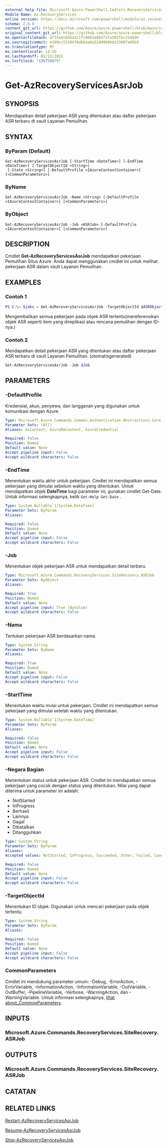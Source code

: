 ```yaml
---
external help file: Microsoft.Azure.PowerShell.Cmdlets.RecoveryServices.SiteRecovery.dll-Help.xml
Module Name: Az.RecoveryServices
online version: https://docs.microsoft.com/powershell/module/az.recoveryservices/get-azrecoveryservicesasrjob
schema: 2.0.0
content_git_url: https://github.com/Azure/azure-powershell/blob/main/src/RecoveryServices/RecoveryServices/help/Get-AzRecoveryServicesAsrJob.md
original_content_git_url: https://github.com/Azure/azure-powershell/blob/main/src/RecoveryServices/RecoveryServices/help/Get-AzRecoveryServicesAsrJob.md
ms.openlocfilehash: df31e4c856a521fc0681e8b5f2fe502fec31d4de
ms.sourcegitcommit: e109cc5320478db6aa8a52d49996b133007a65b9
ms.translationtype: MT
ms.contentlocale: id-ID
ms.lasthandoff: 01/12/2022
ms.locfileid: "136758875"
---
```

# Get-AzRecoveryServicesAsrJob

## SYNOPSIS
Mendapatkan detail pekerjaan ASR yang ditentukan atau daftar pekerjaan ASR terbaru di vault Layanan Pemulihan.

## SYNTAX

### ByParam (Default)
```
Get-AzRecoveryServicesAsrJob [-StartTime <DateTime>] [-EndTime <DateTime>] [-TargetObjectId <String>]
 [-State <String>] [-DefaultProfile <IAzureContextContainer>] [<CommonParameters>]
```

### ByName
```
Get-AzRecoveryServicesAsrJob -Name <String> [-DefaultProfile <IAzureContextContainer>] [<CommonParameters>]
```

### ByObject
```
Get-AzRecoveryServicesAsrJob -Job <ASRJob> [-DefaultProfile <IAzureContextContainer>] [<CommonParameters>]
```

## DESCRIPTION
Cmdlet **Get-AzRecoveryServicesAsrJob** mendapatkan pekerjaan Pemulihan Situs Azure.
Anda dapat menggunakan cmdlet ini untuk melihat pekerjaan ASR dalam vault Layanan Pemulihan.

## EXAMPLES

### Contoh 1
```powershell
PS C:\> $jobs = Get-AzRecoveryServicesAsrJob -TargetObjectId $ASRObjectId
```

Mengembalikan semua pekerjaan pada objek ASR tertentu(mereferensikan objek ASR seperti item yang direplikasi atau rencana pemulihan dengan ID-nya.) 

### Contoh 2

Mendapatkan detail pekerjaan ASR yang ditentukan atau daftar pekerjaan ASR terbaru di vault Layanan Pemulihan. (otomatisgenerated)

```powershell <!-- Aladdin Generated Example --> 
Get-AzRecoveryServicesAsrJob -Job $Job
```

## PARAMETERS

### -DefaultProfile
Kredensial, akun, penyewa, dan langganan yang digunakan untuk komunikasi dengan Azure.


```yaml
Type: Microsoft.Azure.Commands.Common.Authentication.Abstractions.Core.IAzureContextContainer
Parameter Sets: (All)
Aliases: AzContext, AzureRmContext, AzureCredential

Required: False
Position: Named
Default value: None
Accept pipeline input: False
Accept wildcard characters: False
```

### -EndTime
Menentukan waktu akhir untuk pekerjaan.
Cmdlet ini mendapatkan semua pekerjaan yang dimulai sebelum waktu yang ditentukan.
Untuk mendapatkan objek **DateTime** bagi parameter ini, gunakan cmdlet Get-Date.
Untuk informasi selengkapnya, ketik `Get-Help Get-Date` .

```yaml
Type: System.Nullable`1[System.DateTime]
Parameter Sets: ByParam
Aliases:

Required: False
Position: Named
Default value: None
Accept pipeline input: False
Accept wildcard characters: False
```

### -Job
Menentukan objek pekerjaan ASR untuk mendapatkan detail terbaru.

```yaml
Type: Microsoft.Azure.Commands.RecoveryServices.SiteRecovery.ASRJob
Parameter Sets: ByObject
Aliases:

Required: True
Position: Named
Default value: None
Accept pipeline input: True (ByValue)
Accept wildcard characters: False
```

### -Nama
Tentukan pekerjaan ASR berdasarkan nama.

```yaml
Type: System.String
Parameter Sets: ByName
Aliases:

Required: True
Position: Named
Default value: None
Accept pipeline input: False
Accept wildcard characters: False
```

### -StartTime
Menentukan waktu mulai untuk pekerjaan.
Cmdlet ini mendapatkan semua pekerjaan yang dimulai setelah waktu yang ditentukan.

```yaml
Type: System.Nullable`1[System.DateTime]
Parameter Sets: ByParam
Aliases:

Required: False
Position: Named
Default value: None
Accept pipeline input: False
Accept wildcard characters: False
```

### -Negara Bagian
Menentukan status untuk pekerjaan ASR.
Cmdlet ini mendapatkan semua pekerjaan yang cocok dengan status yang ditentukan.
Nilai yang dapat diterima untuk parameter ini adalah:

- NotStarted
- InProgress
- Berhasil
- Lainnya
- Gagal
- Dibatalkan
- Ditangguhkan

```yaml
Type: System.String
Parameter Sets: ByParam
Aliases:
Accepted values: NotStarted, InProgress, Succeeded, Other, Failed, Cancelled, Suspended

Required: False
Position: Named
Default value: None
Accept pipeline input: False
Accept wildcard characters: False
```

### -TargetObjectId
Menentukan ID objek. Digunakan untuk mencari pekerjaan pada objek tertentu.

```yaml
Type: System.String
Parameter Sets: ByParam
Aliases:

Required: False
Position: Named
Default value: None
Accept pipeline input: False
Accept wildcard characters: False
```

### CommonParameters
Cmdlet ini mendukung parameter umum: -Debug, -ErrorAction, -ErrorVariable, -InformationAction, -InformationVariable, -OutVariable, -OutBuffer, -PipelineVariable, -Verbose, -WarningAction, dan -WarningVariable. Untuk informasi selengkapnya, [lihat about_CommonParameters](http://go.microsoft.com/fwlink/?LinkID=113216).

## INPUTS

### Microsoft.Azure.Commands.RecoveryServices.SiteRecovery.ASRJob

## OUTPUTS

### Microsoft.Azure.Commands.RecoveryServices.SiteRecovery.ASRJob

## CATATAN

## RELATED LINKS

[Restart-AzRecoveryServicesAsrJob](./Restart-AzRecoveryServicesAsrJob.md)

[Resume-AzRecoveryServicesAsrJob](./Resume-AzRecoveryServicesAsrJob.md)

[Stop-AzRecoveryServicesAsrJob](./Stop-AzRecoveryServicesAsrJob.md)
